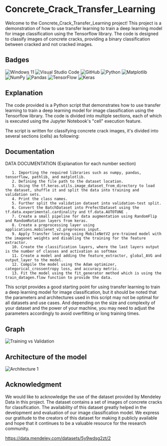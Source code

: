 # Concrete_Crack_Transfer_Learning
Welcome to the Concrete_Crack_Transfer_Learning project! This project is a demonstration of how to use transfer learning to train a deep learning model for image classification using the Tensorflow library. The code is designed to classify images of concrete cracks, providing a binary classification between cracked and not cracked images.

## Badges

![Windows 11](https://img.shields.io/badge/Windows%2011-%230079d5.svg?style=for-the-badge&logo=Windows%2011&logoColor=white)
![Visual Studio Code](https://img.shields.io/badge/Visual%20Studio%20Code-0078d7.svg?style=for-the-badge&logo=visual-studio-code&logoColor=white)
![GitHub](https://img.shields.io/badge/github-%23121011.svg?style=for-the-badge&logo=github&logoColor=white)
![Python](https://img.shields.io/badge/python-3670A0?style=for-the-badge&logo=python&logoColor=ffdd54)
![Matplotlib](https://img.shields.io/badge/Matplotlib-%23ffffff.svg?style=for-the-badge&logo=Matplotlib&logoColor=black)
![NumPy](https://img.shields.io/badge/numpy-%23013243.svg?style=for-the-badge&logo=numpy&logoColor=white)
![Pandas](https://img.shields.io/badge/pandas-%23150458.svg?style=for-the-badge&logo=pandas&logoColor=white)
![TensorFlow](https://img.shields.io/badge/TensorFlow-%23FF6F00.svg?style=for-the-badge&logo=TensorFlow&logoColor=white)
![Keras](https://img.shields.io/badge/Keras-%23D00000.svg?style=for-the-badge&logo=Keras&logoColor=white)

## Explanation
The code provided is a Python script that demonstrates how to use transfer learning to train a deep learning model for image classification 
using the Tensorflow library. The code is divided into multiple sections, each of which is executed using the Jupyter Notebook's "cell" execution feature.

The script is written for classifying concrete crack images, it's divided into several sections (cells) as following:

## Documentation
DATA DOCUMENTATION (Explanation for each number section)

       1. Importing the required libraries such as numpy, pandas, tensorflow, pathlib, and matplotlib.
       2. Defining the file path to the dataset location.
       3. Using the tf.keras.utils.image_dataset_from_directory to load the dataset, shuffle it and split the data into training and validation sets.
       4. Print the class names.
       5. Further split the validation dataset into validation-test split.
       6. Convert the BatchDataset into PrefectDataset using the tf.data.experimental.cardinality and tf.data.AUTOTUNE .
       7. Create a small pipeline for data augmentation using RandomFlip and RandomRotation layers from keras.
       8. Create a preprocessing layer using applications.mobilenet_v2.preprocess_input.
       9. Apply Transfer learning using MobileNetV2 pre-trained model with the imagenet weights and disabling the training for the feature extractor.
       10. Create the classification layers, where the last layers output is the number of classes and activation as softmax
       11. Create a model and adding the feature_extractor, global_AVG and output_layer to the model.
       12. Compile the model using the Adam optimizer, categorical_crossentropy loss, and accuracy metric.
       13. Fit the model using the fit_generator method which is using the train_datagen.flow function to provide the data.


This script provides a good starting point for using transfer learning to train a deep learning model for image classification, 
but it should be noted that the parameters and architectures used in this script may not be optimal for all datasets and use cases. 
And depending on the size and complexity of your dataset and the power of your machine, you may need to adjust the parameters accordingly to avoid 
overfitting or long training times.
## Graph
![Training vs Validation](https://user-images.githubusercontent.com/82282919/211732878-3d2ad857-62ee-496f-9fe9-80eb83ffde81.png)

## Architecture of the model
![Architecture 1](https://user-images.githubusercontent.com/82282919/211738936-7a80d1e7-61aa-4354-a3db-b12ebaf5d202.png)

## Acknowledgment 
We would like to acknowledge the use of the dataset provided by Mendeley Data in this project. The dataset contains a set of images of concrete cracks for classification. The availability of this dataset greatly helped in the development and evaluation of our image classification model. We express our gratitude to the creators of this dataset for making it publicly available and hope that it continues to be a valuable resource for the research community.

https://data.mendeley.com/datasets/5y9wdsg2zt/2
